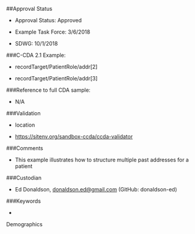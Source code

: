 ##Approval Status


* Approval Status: Approved
* Example Task Force: 3/6/2018

* SDWG: 10/1/2018

###C-CDA 2.1 Example:


* recordTarget/PatientRole/addr[2]

* recordTarget/PatientRole/addr[3]



###Reference to full CDA sample:


* N/A



###Validation 
* location

* https://sitenv.org/sandbox-ccda/ccda-validator



###Comments


* This example illustrates how to structure multiple past addresses for a patient



###Custodian


* Ed Donaldson, donaldson.ed@gmail.com (GitHub: donaldson-ed) 



###Keywords

* 
Demographics
